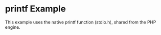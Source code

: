 # printf Example

This example uses the native printf function (stdio.h), shared from the PHP engine.
